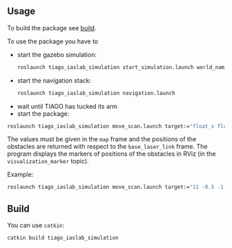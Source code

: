 ## Usage

To build the package see [build](#build).

To use the package you have to

- start the gazebo simulation:
  ```bash
  roslaunch tiago_iaslab_simulation start_simulation.launch world_name:=ias_lab_room_full
  ```
- start the navigation stack:
  ```bash
  roslaunch tiago_iaslab_simulation navigation.launch
  ```
-  wait until TIAGO has tucked its arm
-  start the package:
  ```bash
  roslaunch tiago_iaslab_simulation move_scan.launch target:="float_x float_y float_yaw" [corridor:=true]
  ```

The values must be given in the `map` frame and the positions of the obstacles are returned with respect to the `base_laser_link`
frame. The program displays the markers of positions of the obstacles in RViz (in the `visualization_marker` topic).

Example:
```bash
roslaunch tiago_iaslab_simulation move_scan.launch target:="11 -0.5 -1.52" corridor:=true
```

## Build

You can use `catkin`:
```bash
catkin build tiago_iaslab_simulation
```
